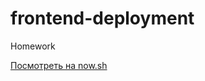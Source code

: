 # frontend-deployment
Homework

<a href="https://frontend-deployment-klbufsa05.now.sh/">Посмотреть на now.sh</a>
